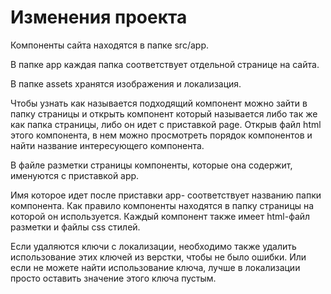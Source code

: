 # Изменения проекта

Компоненты сайта находятся в папке src/app.

В папке app каждая папка соответствует отдельной странице на сайта.

В папке assets хранятся изображения и локализация.

Чтобы узнать как называется подходящий компонент можно зайти в папку страницы и открыть компонент который называется либо так же как папка страницы, либо он идет с приставкой page. Открыв файл html этого компонента, в нем можно просмотреть порядок компонентов и найти название интересующего компонента.

В файле разметки страницы компоненты, которые она содержит, именуются с приставкой app.

Имя которое идет после приставки app- соответствует названию папки компонента. Как правило компоненты находятся в папку страницы на которой он используется. Каждый компонент также имеет html-файл разметки и файлы css стилей.

Если удаляются ключи с локализации, необходимо также удалить использование этих ключей из верстки, чтобы не было ошибки. Или если не можете найти использование ключа, лучше в локализации просто оставить значение этого ключа пустым.

